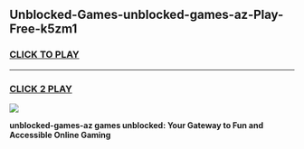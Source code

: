 
## Unblocked-Games-unblocked-games-az-Play-Free-k5zm1
<h3>
<a href="https://premium76.site?title=unblocked-games-az&ref=23A">CLICK TO PLAY</a></h3>
<hr>

<h3>
<a href="https://premium76.site?title=unblocked-games-az&ref=23A">CLICK 2 PLAY</a>
  
</h3>

<a href="https://premium76.site?title=unblocked-games-az&ref=23A"><img src="https://clearcache.store/games.png"></a>


**unblocked-games-az games unblocked: Your Gateway to Fun and Accessible Online Gaming**

